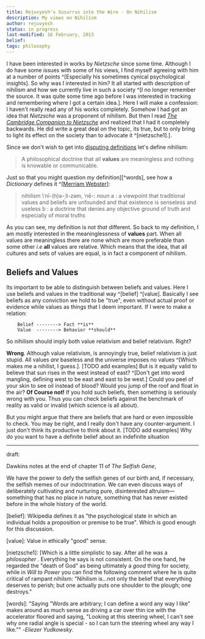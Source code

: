 ```yaml
---
title: Rejuvyesh's Susurrus into the Wire - On Nihilism
description: My views on Nihilism
author: rejuvyesh
status: in progress
last-modified: 16 February, 2013
belief:
tags: philosophy
---
```


I have been interested in works by _Nietzsche_ since some time. Although I do have some issues with some of his views, I find myself agreeing with him at a number of points ^[Especially his sometimes cynical psychological insights]. So why was I interested in him? It all started with description of nihilism and how we currently live in such a society ^[I no longer remember the source. It was quite some time ago before I was interested in tracking and remembering where I got a certain idea.]. Here I will make a confession: I haven't really read any of his works completely. Somehow I had got an idea that _Nietzsche_ was a proponent of nihilism. But then I read [_The Cambridge Companion to Nietzsche_](http://www.goodreads.com/book/show/162023.The_Cambridge_Companion_to_Nietzsche) and realized that I had it completely backwards. He did write a great deal on the topic, its true, but to only bring to light its effect on the society than to advocate it ^[nietzsche1].]. 

Since we don't wish to get into [disputing definitions]() let's define nihilism:

> A philosophical doctrine that all **values** are meaningless and nothing is knowable or communicable.

Just so that you might question _my_ definition][^words], see how a _Dictionary_ defines it ^[[Merriam Webster](http://www.merriam-webster.com/dictionary/nihilism)]:

> nihilism \ˈnī-(h)ə-ˌli-zəm, ˈnē-\: _noun_
>    a : a viewpoint that traditional values and beliefs are unfounded and
>    that existence is senseless and useless
>    b : a doctrine that denies any objective ground of truth and especially of
>    moral truths

As you can see, my definition is not _that_ different. So back to my definition, I am mostly interested in the meaninglessness of **values** part. When all values are meaningless there are none which are more preferable than some other _i.e_ **all** values are relative. Which means that the idea, that all cultures and sets of values are equal, is in fact a component of nihilism.


## Beliefs and Values

Its important to be able to distinguish between beliefs and values. Here I use beliefs and values in the traditional way ^[belief] ^[value]. Basically I see beliefs as any conviction we hold to be "true", even without actual proof or evidence while values as things that I deem important. If I were to make a relation:

~~~~~
    Belief --------> Fact **is**
    Value  --------> Behavior **should**
~~~~~

So nihilism should imply both value relativism and belief relativism. Right?

**Wrong**. Although value relativism, is annoyingly true, belief relativism is just stupid. All values _are_ baseless and the universe imposes no values ^[Which makes me a nihilist, I guess.]. [TODO add examples] But is it equally valid to believe that sun rises in the west instead of east? ^[Don't get into word mangling, defining west to be east and east to be west.] Could you peel of your skin to see oil instead of blood? Would you jump of the roof and float in the air? **Of Course not!** If you hold such beliefs, then something is seriously wrong with you. Thus you can check beliefs against the benchmark of reality as valid or invalid (which science is all about).

But you might argue that there are beliefs that are hard or even impossible to check. You may be right, and I really don't have any counter-argument. I just don't think its productive to think about it. [TODO add examples] Why do you want to have a definite belief about an indefinite situation





* * * * * *

draft:

Dawkins notes at the end of chapter 11 of _The Selfish Gene_,

We have the power to defy the selfish genes of our birth and, if necessary, the selfish memes of our indoctrination. We can even discuss ways of deliberately cultivating and nurturing pure, disinterested altruism—something that has no place in nature, something that has never existed before in the whole history of the world.

[belief]: Wikipedia defines it as "the psychological state in which an individual holds a proposition or premise to be true". Which is good enough for this discussion.

[value]: Value in ethically "good" sense.

[nietzsche1]: [Which is a little simplistic to say. After all he was a _philosopher_ <span data-icon="&#xe007;;" aria-hidden="true" style="color:#005580"></span>. Everything he says is not consistent. On the one hand, he regarded the "death of God" as being ultimately a _good_ thing for society, while in _Will to Power_ you can find the following comment where he is quite critical of rampant nihilsm: "Nihilism is…not only the belief that everything deserves to perish; but one actually puts one shoulder to the plough; one destroys."

[words]: "Saying "Words are arbitrary; I can define a word any way I like" makes around as much sense as driving a car over thin ice with the accelerator floored and saying, "Looking at this steering wheel, I can't see why one radial angle is special - so I can turn the steering wheel any way I like."" -_Eliezer Yudkowsky_.






